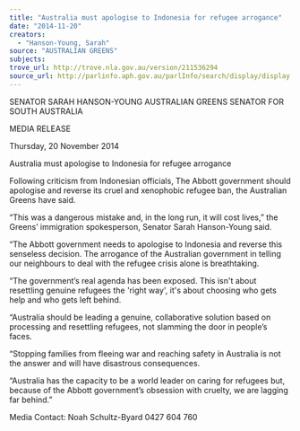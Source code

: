 ```yaml
---
title: "Australia must apologise to Indonesia for refugee arrogance"
date: "2014-11-20"
creators:
  - "Hanson-Young, Sarah"
source: "AUSTRALIAN GREENS"
subjects:
trove_url: http://trove.nla.gov.au/version/211536294
source_url: http://parlinfo.aph.gov.au/parlInfo/search/display/display.w3p;query=Id%3A%22media/pressrel/3516043%22
---
```


 SENATOR SARAH HANSON-YOUNG  AUSTRALIAN GREENS SENATOR FOR SOUTH AUSTRALIA   

 MEDIA RELEASE   

 Thursday, 20 November 2014   

 Australia must apologise to Indonesia for  refugee arrogance   

 Following criticism from Indonesian officials, The Abbott government should apologise and  reverse its cruel and xenophobic refugee ban, the Australian Greens have said.   

 “This was a dangerous mistake and, in the long run, it will cost lives,” the Greens’ immigration  spokesperson, Senator Sarah Hanson-Young said.   

 “The Abbott government needs to apologise to Indonesia and reverse this senseless decision.  The arrogance of the Australian government in telling our neighbours to deal with the refugee  crisis alone is breathtaking.   

 “The government’s real agenda has been exposed. This isn't about resettling genuine refugees  the 'right way', it's about choosing who gets help and who gets left behind.   

 “Australia should be leading a genuine, collaborative solution based on processing and  resettling refugees, not slamming the door in people’s faces.   

 “Stopping families from fleeing war and reaching safety in Australia is not the answer and will  have disastrous consequences.   

 “Australia has the capacity to be a world leader on caring for refugees but, because of the  Abbott government’s obsession with cruelty, we are lagging far behind.”   

 

 Media Contact: Noah Schultz-Byard 0427 604 760   

 

